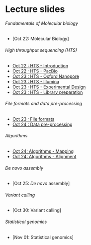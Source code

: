 # Lecture slides

<!--- Use https://github.com/arvindsundaram/IN-BIOSx000/raw/2018/Lectures/ --> 

###### Fundamentals of Molecular biology

* [Oct 22: Molecular Biology]

###### High throughput sequencing (HTS)
* [Oct 22 : HTS - Introduction](https://github.com/arvindsundaram/IN-BIOSx000/raw/2018/Lectures/Day1_HTS-intro.pdf)
* [Oct 22 : HTS - PacBio](https://github.com/arvindsundaram/IN-BIOSx000/raw/2018/Lectures/Day1_PacBio.pdf)
* [Oct 23 : HTS - Oxford Nanopore](https://github.com/arvindsundaram/IN-BIOSx000/raw/2018/Lectures/Day2_OxfordNanopore.pdf)
* [Oct 23 : HTS - Illumina](https://github.com/arvindsundaram/IN-BIOSx000/raw/2018/Lectures/Day2_Illumina.pdf)
* [Oct 23 : HTS - Experimental Design](https://github.com/arvindsundaram/IN-BIOSx000/raw/2018/Lectures/Day2_ExpDesign.pdf)
* [Oct 23 : HTS - Library preparation](https://github.com/arvindsundaram/IN-BIOSx000/raw/2018/Lectures/Day2_LibPrep.pdf)

###### File formats and data pre-processing
* [Oct 23 : File formats](https://github.com/arvindsundaram/IN-BIOSx000/raw/2018/Lectures/Day2_FileFormats.pdf)
* [Oct 24 : Data pre-processing](https://github.com/arvindsundaram/IN-BIOSx000/raw/2018/Lectures/Day3_PreProcessing.pdf)

###### Algorithms
* [Oct 24: Algorithms - Mapping](https://github.com/arvindsundaram/IN-BIOSx000/raw/2018/Lectures/Day3_AlgorithmsMapping.pdf)
* [Oct 24: Algorithms - Alignment](https://github.com/arvindsundaram/IN-BIOSx000/raw/2018/Lectures/Day3_AlgorithmsAlignment.pdf)

###### *De novo* assembly
* [Oct 25: *De novo* assembly]

###### Variant calling
* [Oct 30: Variant calling]

###### Statistical genomics
* [Nov 01: Statistical genomics]
